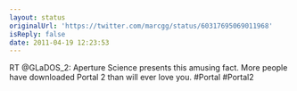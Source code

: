 ```yaml
---
layout: status
originalUrl: 'https://twitter.com/marcgg/status/60317695069011968'
isReply: false
date: 2011-04-19 12:23:53
---
```


RT @GLaDOS_2: Aperture Science presents this amusing fact. More people have downloaded Portal 2 than will ever love you. #Portal #Portal2

